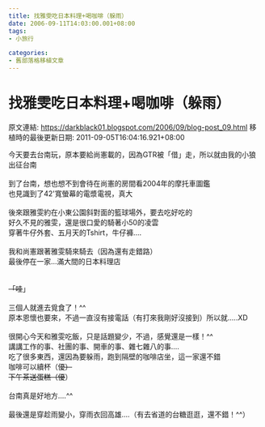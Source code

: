 ```yaml
---
title: 找雅雯吃日本料理+喝咖啡（躲雨）
date: 2006-09-11T14:03:00.001+08:00
tags: 
- 小旅行

categories:
- 舊部落格移植文章
---
```


# 找雅雯吃日本料理+喝咖啡（躲雨）

原文連結: https://darkblack01.blogspot.com/2006/09/blog-post_09.html
移植時的最後更新日期: 2011-09-05T16:04:16.921+08:00

今天要去台南玩，原本要給尚憲載的，因為GTR被「借」走，所以就由我的小狼出征台南<br /><br />到了台南，想也想不到會待在尚憲的房間看2004年的摩托車圖鑑<br />也見識到了42'寬螢幕的電漿電視，真大<br /><br />後來跟雅雯約在小東公園斜對面的籃球場外，要去吃好吃的<br />好久不見的雅雯，還是很口愛的騎著小50的凌雲<br />穿著牛仔外套、五月天的Tshirt，牛仔褲....<br /><br />我和尚憲跟著雅雯騎來騎去（因為還有走錯路）<br />最後停在一家...滿大間的日本料理店~~<br /><a name='more'></a><br /><br />「哇~~」<br /><br />三個人就進去覓食了！^^<br />原本恩懷也要來，不過一直沒有接電話（有打來我剛好沒接到）所以就.....XD<br /><br />很開心今天和雅雯吃飯，只是話題變少，不過，感覺還是一樣！^^<br />講講工作的事、社團的事、開車的事、雜七雜八的事....<br />吃了很多東西，還因為要躲雨，跑到隔壁的咖啡店坐，這一家還不錯<br />咖啡可以續杯（優~~）<br />下午茶送蛋糕（優~~）<br /><br />台南真是好地方....^^<br /><br />最後還是穿趁雨變小，穿雨衣回高雄....（有去省道的台糖逛逛，還不錯！^^）
